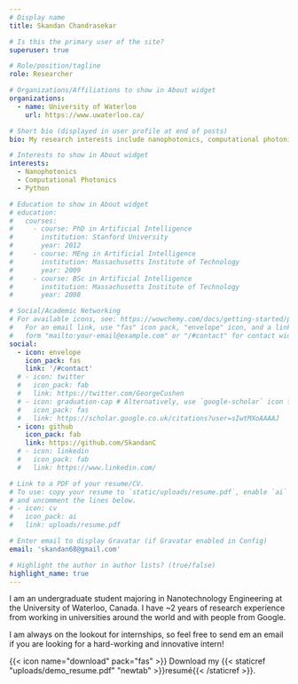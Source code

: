 ```yaml
---
# Display name
title: Skandan Chandrasekar

# Is this the primary user of the site?
superuser: true

# Role/position/tagline
role: Researcher

# Organizations/Affiliations to show in About widget
organizations:
  - name: University of Waterloo
    url: https://www.uwaterloo.ca/

# Short bio (displayed in user profile at end of posts)
bio: My research interests include nanophotonics, computational photonics, and Photonic Integrated Circuits (PICs).

# Interests to show in About widget
interests:
  - Nanophotonics
  - Computational Photonics
  - Python

# Education to show in About widget
# education:
#   courses:
#     - course: PhD in Artificial Intelligence
#       institution: Stanford University
#       year: 2012
#     - course: MEng in Artificial Intelligence
#       institution: Massachusetts Institute of Technology
#       year: 2009
#     - course: BSc in Artificial Intelligence
#       institution: Massachusetts Institute of Technology
#       year: 2008

# Social/Academic Networking
# For available icons, see: https://wowchemy.com/docs/getting-started/page-builder/#icons
#   For an email link, use "fas" icon pack, "envelope" icon, and a link in the
#   form "mailto:your-email@example.com" or "/#contact" for contact widget.
social:
  - icon: envelope
    icon_pack: fas
    link: '/#contact'
  # - icon: twitter
  #   icon_pack: fab
  #   link: https://twitter.com/GeorgeCushen
  # - icon: graduation-cap # Alternatively, use `google-scholar` icon from `ai` icon pack
  #   icon_pack: fas
  #   link: https://scholar.google.co.uk/citations?user=sIwtMXoAAAAJ
  - icon: github
    icon_pack: fab
    link: https://github.com/SkandanC
  # - icon: linkedin
  #   icon_pack: fab
  #   link: https://www.linkedin.com/

# Link to a PDF of your resume/CV.
# To use: copy your resume to `static/uploads/resume.pdf`, enable `ai` icons in `params.toml`,
# and uncomment the lines below.
# - icon: cv
#   icon_pack: ai
#   link: uploads/resume.pdf

# Enter email to display Gravatar (if Gravatar enabled in Config)
email: 'skandan68@gmail.com'

# Highlight the author in author lists? (true/false)
highlight_name: true
---
```


I am an undergraduate student majoring in Nanotechnology Engineering at the University of Waterloo, Canada. I have ~2 years of research experience from working in universities around the world and with people from Google.

I am always on the lookout for internships, so feel free to send em an email if you are looking for a hard-working and innovative intern!

{{< icon name="download" pack="fas" >}} Download my {{< staticref "uploads/demo_resume.pdf" "newtab" >}}resumé{{< /staticref >}}.
